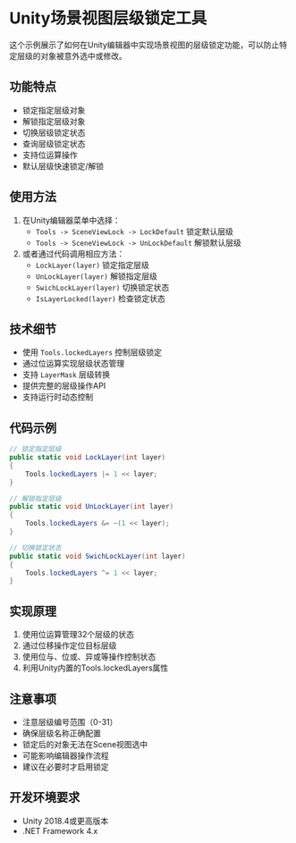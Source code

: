 # Unity场景视图层级锁定工具

这个示例展示了如何在Unity编辑器中实现场景视图的层级锁定功能，可以防止特定层级的对象被意外选中或修改。

## 功能特点

- 锁定指定层级对象
- 解锁指定层级对象
- 切换层级锁定状态
- 查询层级锁定状态
- 支持位运算操作
- 默认层级快速锁定/解锁

## 使用方法

1. 在Unity编辑器菜单中选择：
   - `Tools -> SceneViewLock -> LockDefault` 锁定默认层级
   - `Tools -> SceneViewLock -> UnLockDefault` 解锁默认层级
2. 或者通过代码调用相应方法：
   - `LockLayer(layer)` 锁定指定层级
   - `UnLockLayer(layer)` 解锁指定层级
   - `SwichLockLayer(layer)` 切换锁定状态
   - `IsLayerLocked(layer)` 检查锁定状态

## 技术细节

- 使用 `Tools.lockedLayers` 控制层级锁定
- 通过位运算实现层级状态管理
- 支持 `LayerMask` 层级转换
- 提供完整的层级操作API
- 支持运行时动态控制

## 代码示例

```csharp
// 锁定指定层级
public static void LockLayer(int layer)
{
    Tools.lockedLayers |= 1 << layer;
}

// 解锁指定层级
public static void UnLockLayer(int layer)
{
    Tools.lockedLayers &= ~(1 << layer);
}

// 切换锁定状态
public static void SwichLockLayer(int layer)
{
    Tools.lockedLayers ^= 1 << layer;
}
```

## 实现原理

1. 使用位运算管理32个层级的状态
2. 通过位移操作定位目标层级
3. 使用位与、位或、异或等操作控制状态
4. 利用Unity内置的Tools.lockedLayers属性

## 注意事项

- 注意层级编号范围（0-31）
- 确保层级名称正确配置
- 锁定后的对象无法在Scene视图选中
- 可能影响编辑器操作流程
- 建议在必要时才启用锁定

## 开发环境要求

- Unity 2018.4或更高版本
- .NET Framework 4.x 